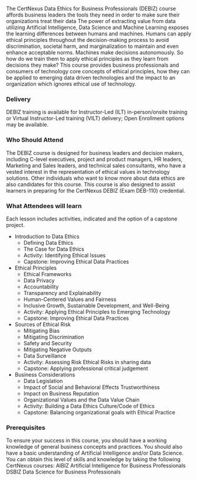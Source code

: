 <!-- DEBIZ -->

The CertNexus Data Ethics for Business Professionals (DEBIZ) course affords business leaders the tools they need in order to make sure their organizations treat their data The power of extracting value from data utilizing Artificial Intelligence, Data Science and Machine Learning exposes the learning differences between humans and machines. Humans can apply ethical principles throughout the decision-making process to avoid discrimination, societal harm, and marginalization to maintain and even enhance acceptable norms. Machines make decisions autonomously. So how do we train them to apply ethical principles as they learn from decisions they make? This course provides business professionals and consumers of technology core concepts of ethical principles, how they can be applied to emerging data driven technologies and the impact to an organization which ignores ethical use of technology.


### Delivery

 DEBIZ training is available for Instructor-Led (ILT) in-person/onsite training or Virtual Instructor-Led training (VILT) delivery; Open Enrollment options may be available.


### Who Should Attend

The DEBIZ course is designed for business leaders and decision makers, including C-level executives, project and product managers, HR leaders, Marketing and Sales leaders, and technical sales consultants, who have a vested interest in the representation of ethical values in technology solutions. Other individuals who want to know more about data ethics are also candidates for this course. This course is also designed to assist learners in preparing for the CertNexus DEBIZ (Exam DEB-110) credential.


### What Attendees will learn

Each lesson includes activities, indicated and the option of a capstone project.
- Introduction to Data Ethics
  - Defining Data Ethics
  - The Case for Data Ethics
  - Activity: Identifying Ethical Issues
  - Capstone: Improving Ethical Data Practices
- Ethical Principles
  - Ethical Frameworks
  - Data Privacy
  - Accountability
  - Transparency and Explainability
  - Human-Centered Values and Fairness
  - Inclusive Growth, Sustainable Development, and Well-Being
  - Activity: Applying Ethical Principles to Emerging Technology
  - Capstone: Improving Ethical Data Practices
- Sources of Ethical Risk
  - Mitigating Bias
  - Mitigating Discrimination
  - Safety and Security
  - Mitigating Negative Outputs
  - Data Surveillance
  - Activity: Assessing Risk Ethical Risks in sharing data
  - Capstone: Applying professional critical judgement
- Business Considerations
  - Data Legislation
  - Impact of Social and Behavioral Effects Trustworthiness
  - Impact on Business Reputation
  - Organizational Values and the Data Value Chain
  - Activity: Building a Data Ethics Culture/Code of Ethics
  - Capstone: Balancing organizational goals with Ethical Practice


### Prerequisites


To ensure your success in this course, you should have a working knowledge of general business concepts and practices. You should also have a basic understanding of Artificial Intelligence and/or Data Science. You can obtain this level of skills and knowledge by taking the following CertNexus courses:
AIBIZ Artificial Intelligence for Business Professionals
DSBIZ Data Science for Business Professionals

